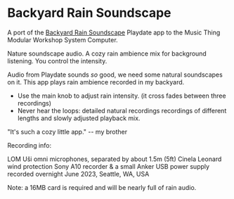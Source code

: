 
# Backyard Rain Soundscape

A port of the [Backyard Rain Soundscape](https://briandorsey.itch.io/backyard-rain-soundscape) Playdate app to the Music Thing Modular Workshop System Computer. 

Nature soundscape audio. A cozy rain ambience mix for background listening. You control the intensity.  

Audio from Playdate sounds *so* good, we need some natural soundscapes on it. This app plays rain ambience recorded in my backyard. 

* Use the main knob to adjust rain intensity. (it cross fades between three recordings)
* Never hear the loops: detailed natural recordings recordings of different lengths and slowly adjusted playback mix. 

"It's such a cozy little app." -- my brother

Recording info:

LOM Uši omni microphones, separated by about 1.5m (5ft)
Cinela Leonard wind protection
Sony A10 recorder & a small Anker USB power supply
recorded overnight June 2023, Seattle, WA, USA

Note: a 16MB card is required and will be nearly full of rain audio. 
